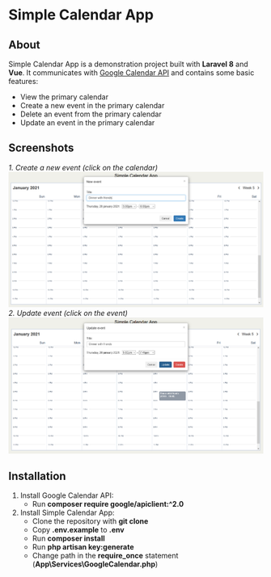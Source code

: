 
# Simple Calendar App

## About

Simple Calendar App is a demonstration project built with **Laravel 8** and **Vue**. It communicates with [Google Calendar API](https://developers.google.com/calendar/) and contains some basic features: 

- View the primary calendar
- Create a new event in the primary calendar
- Delete an event from the primary calendar
- Update an event in the primary calendar

## Screenshots
*1. Create a new event (click on the calendar)*
![Create a new event](SimpleCalendarApp1.png)
*2. Update event (click on the event)*
![Create a new event](SimpleCalendarApp2.png)

## Installation

1. Install Google Calendar API:
    * Run **composer require google/apiclient:^2.0**
2. Install Simple Calendar App:
    * Clone the repository with **git clone**
    * Copy **.env.example** to **.env**
    * Run **composer install**
    * Run **php artisan key:generate**
    * Change path in the **require_once** statement (**App\Services\GoogleCalendar.php**)